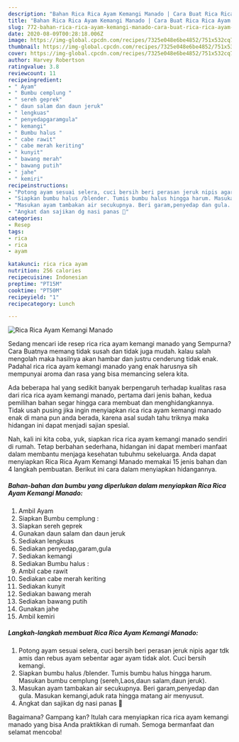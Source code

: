 ```yaml
---
description: "Bahan Rica Rica Ayam Kemangi Manado | Cara Buat Rica Rica Ayam Kemangi Manado Yang Menggugah Selera"
title: "Bahan Rica Rica Ayam Kemangi Manado | Cara Buat Rica Rica Ayam Kemangi Manado Yang Menggugah Selera"
slug: 772-bahan-rica-rica-ayam-kemangi-manado-cara-buat-rica-rica-ayam-kemangi-manado-yang-menggugah-selera
date: 2020-08-09T00:28:18.006Z
image: https://img-global.cpcdn.com/recipes/7325e048e6be4852/751x532cq70/rica-rica-ayam-kemangi-manado-foto-resep-utama.jpg
thumbnail: https://img-global.cpcdn.com/recipes/7325e048e6be4852/751x532cq70/rica-rica-ayam-kemangi-manado-foto-resep-utama.jpg
cover: https://img-global.cpcdn.com/recipes/7325e048e6be4852/751x532cq70/rica-rica-ayam-kemangi-manado-foto-resep-utama.jpg
author: Harvey Robertson
ratingvalue: 3.8
reviewcount: 11
recipeingredient:
- " Ayam"
- " Bumbu cemplung "
- " sereh geprek"
- " daun salam dan daun jeruk"
- " lengkuas"
- " penyedapgaramgula"
- " kemangi"
- " Bumbu halus "
- " cabe rawit"
- " cabe merah keriting"
- " kunyit"
- " bawang merah"
- " bawang putih"
- " jahe"
- " kemiri"
recipeinstructions:
- "Potong ayam sesuai selera, cuci bersih beri perasan jeruk nipis agar tdk amis dan rebus ayam sebentar agar ayam tidak alot. Cuci bersih kemangi."
- "Siapkan bumbu halus /blender. Tumis bumbu halus hingga harum. Masukan bumbu cemplung (sereh,Laos,daun salam,daun jeruk)."
- "Masukan ayam tambakan air secukupnya. Beri garam,penyedap dan gula. Masukan kemangi,aduk rata hingga matang air menyusut."
- "Angkat dan sajikan dg nasi panas 🥰"
categories:
- Resep
tags:
- rica
- rica
- ayam

katakunci: rica rica ayam 
nutrition: 256 calories
recipecuisine: Indonesian
preptime: "PT15M"
cooktime: "PT50M"
recipeyield: "1"
recipecategory: Lunch

---
```



![Rica Rica Ayam Kemangi Manado](https://img-global.cpcdn.com/recipes/7325e048e6be4852/751x532cq70/rica-rica-ayam-kemangi-manado-foto-resep-utama.jpg)

Sedang mencari ide resep rica rica ayam kemangi manado yang Sempurna? Cara Buatnya memang tidak susah dan tidak juga mudah. kalau salah mengolah maka hasilnya akan hambar dan justru cenderung tidak enak. Padahal rica rica ayam kemangi manado yang enak harusnya sih mempunyai aroma dan rasa yang bisa memancing selera kita.



Ada beberapa hal yang sedikit banyak berpengaruh terhadap kualitas rasa dari rica rica ayam kemangi manado, pertama dari jenis bahan, kedua pemilihan bahan segar hingga cara membuat dan menghidangkannya. Tidak usah pusing jika ingin menyiapkan rica rica ayam kemangi manado enak di mana pun anda berada, karena asal sudah tahu triknya maka hidangan ini dapat menjadi sajian spesial.


Nah, kali ini kita coba, yuk, siapkan rica rica ayam kemangi manado sendiri di rumah. Tetap berbahan sederhana, hidangan ini dapat memberi manfaat dalam membantu menjaga kesehatan tubuhmu sekeluarga. Anda dapat menyiapkan Rica Rica Ayam Kemangi Manado memakai 15 jenis bahan dan 4 langkah pembuatan. Berikut ini cara dalam menyiapkan hidangannya.

<!--inarticleads1-->

##### Bahan-bahan dan bumbu yang diperlukan dalam menyiapkan Rica Rica Ayam Kemangi Manado:

1. Ambil  Ayam
1. Siapkan  Bumbu cemplung :
1. Siapkan  sereh geprek
1. Gunakan  daun salam dan daun jeruk
1. Sediakan  lengkuas
1. Sediakan  penyedap,garam,gula
1. Sediakan  kemangi
1. Sediakan  Bumbu halus :
1. Ambil  cabe rawit
1. Sediakan  cabe merah keriting
1. Sediakan  kunyit
1. Sediakan  bawang merah
1. Sediakan  bawang putih
1. Gunakan  jahe
1. Ambil  kemiri




<!--inarticleads2-->

##### Langkah-langkah membuat Rica Rica Ayam Kemangi Manado:

1. Potong ayam sesuai selera, cuci bersih beri perasan jeruk nipis agar tdk amis dan rebus ayam sebentar agar ayam tidak alot. Cuci bersih kemangi.
1. Siapkan bumbu halus /blender. Tumis bumbu halus hingga harum. Masukan bumbu cemplung (sereh,Laos,daun salam,daun jeruk).
1. Masukan ayam tambakan air secukupnya. Beri garam,penyedap dan gula. Masukan kemangi,aduk rata hingga matang air menyusut.
1. Angkat dan sajikan dg nasi panas 🥰




Bagaimana? Gampang kan? Itulah cara menyiapkan rica rica ayam kemangi manado yang bisa Anda praktikkan di rumah. Semoga bermanfaat dan selamat mencoba!
